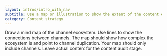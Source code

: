 ```yaml
---
layout: intros/intro_with_nav
subtitle: Use a map or illustration to show the extent of the content ecosystem. 
category: Content strategy
---
```


Draw a mind map of the channel ecosystem. Use lines to show the connections between channels. The map should show how complex the ecosystem is and point to channel duplication. Your map should only include channels. Leave actual content for the content audit stage.

